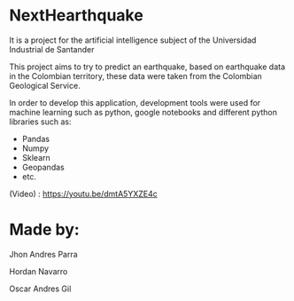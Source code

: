 # NextHearthquake
It is a project for the artificial intelligence subject of the Universidad Industrial de Santander

This project aims to try to predict an earthquake, based on earthquake data in the Colombian territory, these data were taken from the Colombian Geological Service.

In order to develop this application, development tools were used for machine learning such as python, google notebooks and different python libraries such as:
- Pandas
- Numpy
- Sklearn
- Geopandas
- etc.

(Video) : https://youtu.be/dmtA5YXZE4c
# Made by:

Jhon Andres Parra

Hordan Navarro

Oscar Andres Gil
